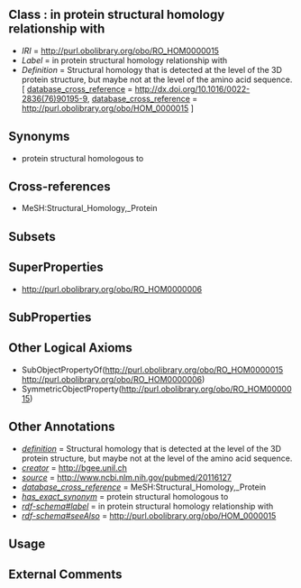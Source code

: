 
## Class : in protein structural homology relationship with

 * *IRI* = http://purl.obolibrary.org/obo/RO_HOM0000015
 * *Label* = in protein structural homology relationship with
 * *Definition* = Structural homology that is detected at the level of the 3D protein structure, but maybe not at the level of the amino acid sequence. [ [database_cross_reference](../../ef/oboInOwl#hasDbXref.md) = http://dx.doi.org/10.1016/0022-2836(76)90195-9, [database_cross_reference](../../ef/oboInOwl#hasDbXref.md) = http://purl.obolibrary.org/obo/HOM_0000015 ]

## Synonyms

 * protein structural homologous to

## Cross-references

 * MeSH:Structural_Homology,_Protein

## Subsets


## SuperProperties

 * <http://purl.obolibrary.org/obo/RO_HOM0000006>

## SubProperties


## Other Logical Axioms

 * SubObjectPropertyOf(<http://purl.obolibrary.org/obo/RO_HOM0000015> <http://purl.obolibrary.org/obo/RO_HOM0000006>)
 * SymmetricObjectProperty(<http://purl.obolibrary.org/obo/RO_HOM0000015>)

## Other Annotations

 * *[definition](../../IAO/15/IAO_0000115.md)* = Structural homology that is detected at the level of the 3D protein structure, but maybe not at the level of the amino acid sequence.
 * *[creator](../../or/creator.md)* = http://bgee.unil.ch
 * *[source](../../ce/source.md)* = http://www.ncbi.nlm.nih.gov/pubmed/20116127
 * *[database_cross_reference](../../ef/oboInOwl#hasDbXref.md)* = MeSH:Structural_Homology,_Protein
 * *[has_exact_synonym](../../ym/oboInOwl#hasExactSynonym.md)* = protein structural homologous to
 * *[rdf-schema#label](../../el/rdf-schema#label.md)* = in protein structural homology relationship with
 * *[rdf-schema#seeAlso](../../so/rdf-schema#seeAlso.md)* = http://purl.obolibrary.org/obo/HOM_0000015

## Usage


## External Comments

